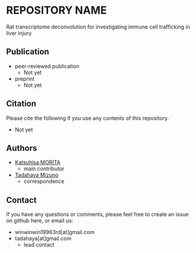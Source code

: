 # REPOSITORY NAME
Rat transcriptome deconvolution for investigating immune cell trafficking in liver injury

## Publication
- peer-reviewed publication  
    - Not yet  
- preprint  
    - Not yet  

## Citation
Please cite the following if you use any contents of this repository.  
- Not yet  

## Authors
- [Katsuhisa MORITA](https://github.com/KatsuhisaMorita)  
    - main contributor  
- [Tadahaya Mizuno](https://github.com/tadahayamiz)  
    - correspondence  

## Contact
If you have any questions or comments, please feel free to create an issue on github here, or email us:
- winwinwin19963rd[at]gmail.com  
- tadahaya[at]gmail.com  
    - lead contact  
